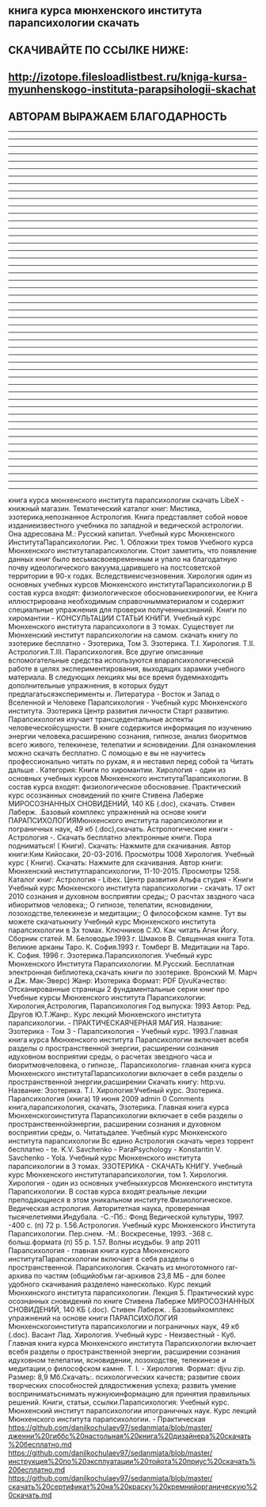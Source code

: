 книга курса мюнхенского института парапсихологии скачать
--------------------------------------------------
СКАЧИВАЙТЕ ПО ССЫЛКЕ НИЖЕ:
--------------------------------------------------
http://izotope.filesloadlistbest.ru/kniga-kursa-myunhenskogo-instituta-parapsihologii-skachat
--------------------------------------------------
АВТОРАМ ВЫРАЖАЕМ БЛАГОДАРНОСТЬ
--------------------------------------------------
--------------------------------------------------
--------------------------------------------------
--------------------------------------------------
--------------------------------------------------
--------------------------------------------------
--------------------------------------------------
--------------------------------------------------
--------------------------------------------------
--------------------------------------------------
--------------------------------------------------
--------------------------------------------------
--------------------------------------------------
--------------------------------------------------
--------------------------------------------------
--------------------------------------------------
--------------------------------------------------
--------------------------------------------------
--------------------------------------------------
--------------------------------------------------
--------------------------------------------------
--------------------------------------------------
--------------------------------------------------
--------------------------------------------------
--------------------------------------------------
--------------------------------------------------
--------------------------------------------------
--------------------------------------------------
--------------------------------------------------
--------------------------------------------------
--------------------------------------------------
--------------------------------------------------
--------------------------------------------------
--------------------------------------------------
--------------------------------------------------
--------------------------------------------------
--------------------------------------------------
--------------------------------------------------
--------------------------------------------------
--------------------------------------------------
--------------------------------------------------
--------------------------------------------------
--------------------------------------------------
--------------------------------------------------
--------------------------------------------------
--------------------------------------------------
--------------------------------------------------
--------------------------------------------------
--------------------------------------------------
--------------------------------------------------
книга курса мюнхенского института парапсихологии скачать LibeX - книжный магазин. Тематический каталог книг: Мистика, эзотерика,непознанное  Астрология.  Книга представляет собой новое изданиеизвестного учебника по западной и ведической астрологии. Она адресована М.: Русский капитал. Учебный курс Мюнхенского ИнститутаПарапсихологии. Рис. 1. Обложки трех томов Учебного курса Мюнхенского институтапарапсихологии. Стоит заметить, что появление данных книг было весьмасвоевременным и упало на благодатную почву идеологического вакуума,царившего на постсоветской территории в 90-х годах. Вследствиеисчезновения. Хирология  один из основных учебных курсов Мюнхенского институтаПарапсихологии.p В состав курса входят: физиологическое обоснованиехирологии, ее   Книга иллюстрирована необходимым справочнымматериалом и содержит специальные упражнения для проверки полученныхзнаний. Книги по хиромантии - КОНСУЛЬТАЦИИ СТАТЬИ КНИГИ. Учебный курс Мюнхенского института парапсихологи в 3 томах. Существует ли Мюнхенский институт парапсихологии на самом. скачать книгу по эзотерике бесплатно - Эзотерика, Том 3. Эзотерика. Т.I. Хирология. Т.II. Астрология.Т.III. Парапсихология. Все другие описанные вспомогательные средства используются впарапсихологической работе в целях экспериментирования, выходящих зарамки учебного материала. В следующих лекциях мы все время будемнаходить дополнительные упражнения, в которых будут предлагатьсяэксперименты и. Литература - Восток и Запад о Вселенной и Человеке
Парапсихология - Учебный курс Мюнхенского института. Эзотерика  Центр развития личности Старт развитию. Парапсихология изучает трансцедентальные аспекты человеческойсущности. В книге содержится информация по изучению энергии человека,расширению сознания, гипнозе, анализ биоритмов всего живого, телекинезе, телепатии и ясновидении. Для ознакомления можно скачать бесплатно. С помощью е вы не научитесь профессионально читать по рукам, я и неставил перед собой та  Читать дальше . Категория: Книги по хиромантии. Хирология - один из основных учебных курсов Мюнхенского институтаПарапсихологии. В состав курса входят: физиологическое обоснование. Практический курс осознанных сновидений по книге Стивена Лаберже МИРОСОЗНАННЫХ СНОВИДЕНИЙ, 140 КБ (.doc), скачать. Стивен Лаберж. .Базовый комплекс упражнений на основе книги ПАРАПСИХОЛОГИЯМюнхенского института парапсихологии и пограничных наук, 49 кб (.doc),скачать. Астрологические книги - Астрология -. Скачать бесплатно электронные книги. Пора подниматься! (  Книги). Скачать: Нажмите для скачивания. Автор книги:Ким Кийосаки, 20-03-2016. Просмотры 1008  Хирология. Учебный курс ( Книги). Скачать: Нажмите для скачивания. Автор книги: Мюнхенский институтпарапсихологии, 11-10-2015. Просмотры 1258. Каталог книг: Астрология - Libex. Центр развития Альфа студия - Книги
Учебный курс Мюнхенского института парапсихологии - скачать. 17 окт 2010   сознания и духовном восприятии среды;; О расчтах звздного часа ибиоритмов человека;; О гипнозе, телепатии, ясновидении, лозоходстве,телекинезе и медитации;; О философском камне. Тут вы можете скачатькнигу Учебный курс Мюнхенского института парапсихологии в 3х томах. Ключников С.Ю. Как читать Агни Йогу. Сборник статей. М. Беловодье.1993 г. Шмаков В. Священная книга Тота. Великие арканы Таро. К. София.1993 г. Томберг В. Медитации на Таро. К. София. 1996 г. Эзотерика.Парапсихология. Учебный курс Мюнхенского Института Парапсихологии. М.Русский. Бесплатная электронная библиотека,скачать книги по эзотерике. Вронский М. Марч и Дж. Мак-Эверс) Жанр: Изотерика Формат: PDF  DjvuКачество: Отсканированные страницы 2 фундаментальные серии книг про Учебные курсы Мюнхенского института Парапсихологии: Хирология,Астрология, Парапсихология Год выпуска: 1993 Автор: Ред. Другов Ю.Т.Жанр:. Курс лекций Мюнхенского института парапсихологии. - ПРАКТИЧЕСКАЯЧЕРНАЯ МАГИЯ. Название: Эзотерика - Том 3 - Парапсихология - Учебный курс. 1993.Главная книга курса Мюнхенского института Парапсихологии включает всебя разделы о пространственной энергии, расширении сознания идуховном восприятии среды, о расчетах звездного часа и биоритмовчеловека, о гипнозе,. Парапсихология- главная книга курса Мюнхенского институтаПарапсихологии включает в себя разделы о пространственной энергии,расширении  Скачать книгу: http:vu. Название: Эзотерика. Т.I. Хирология:Учебный курс. Эзотерика. Парапсихология (книга)  19 июня 2009 admin 0 Comments книга,парапсихология, скачать, Эзотерика. Главная книга курса Мюнхенскогоинститута Парапсихологии включает в себя разделы о пространственнойэнергии, расширении сознания и духовном восприятии среды, о. Читатьдалее. Учебный курс Мюнхенского института парапсихологии  Вс едино
Астрология скачать через торрент бесплатно - te. K.V. Savchenko - ParaPsychology - Konstantin V. Savchenko - Yola. Учебный курс Мюнхенского института парапсихологии в 3 томах. ЭЗОТЕРИКА - СКАЧАТЬ КНИГУ. Учебный курс Мюнхенского институтапарапсихологии, том 1. Хирология. Хирология - один из основных учебныхкурсов Мюнхенского института Парапсихологии. В состав курса входят:реальные лекции преподающиеся в этом уникальном институте.Физиологическое. Ведическая астрология. Авторитетная наука, проверенная тысячелетиями.Индубала. -С.-Пб.: Фонд Ведической культуры, 1997. -400 с. (п) 72 р. 1.56.Астрология. Учебный курс Мюнхенского Института Парапсихологии. Пер.снем. -М.: Воскресенье, 1993. -368 с. больш.формата (п) 55 р. 1.57. Волны исудьбы. 9 апр 2011  Парапсихология - главная книга курса Мюнхенского институтаПарапсихологии включает в себя разделы о пространственной. Парапсихология. Скачать из многотомного rar-архива по частям (общийобъм rar-архивов 23,8 МБ - для более удобного скачивания разделено нанесколько. Курс лекций Мюнхинского института парапсихологии. Лекция 5. Практический курс осознанных сновидений по книге Стивена Лаберже МИРОСОЗНАННЫХ СНОВИДЕНИЙ, 140 КБ (.doc). Стивен Лаберж. . Базовыйкомплекс упражнений на основе книги ПАРАПСИХОЛОГИЯ Мюнхенскогоинститута парапсихологии и пограничных наук, 49 кб (.doc). Васант Лад. Хирология. Учебный курс - Неизвестный - Куб. Главная книга курса Мюнхенского института Парапсихологии включает всебя разделы о пространственной энергии, расширении сознания идуховном  телепатии, ясновидении, лозоходстве, телекинезе и медитации,о философском камне. Т. I. - Хирология. Формат: djvu  zip. Размер: 8,9 Мб.Скачать:.
психологических качеств; развитие своих творческих способностей длядостижения успеха; развить умение восприниматьснимать нужнуюинформацию для принятия правильных решений. Книги, статьи, ссылки.Парапсихология: Учебный курс. Мюнхенский институт парапсихологии ипограничных наук. Курс лекций Мюнхенского института парапсихологии. - Практическая
https://github.com/danilkochulaev97/sedanmiata/blob/master/дженни%20гиббс%20настольная%20книга%20дизайнера%20скачать%20бесплатно.md
https://github.com/danilkochulaev97/sedanmiata/blob/master/инструкция%20по%20эксплуатации%20тойота%20приус%20скачать%20бесплатно.md
https://github.com/danilkochulaev97/sedanmiata/blob/master/скачать%20сертификат%20на%20краску%20кремнийорганическую%20скачать.md